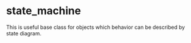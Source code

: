 # state_machine

This is useful base class for objects which behavior can be described by state diagram.
